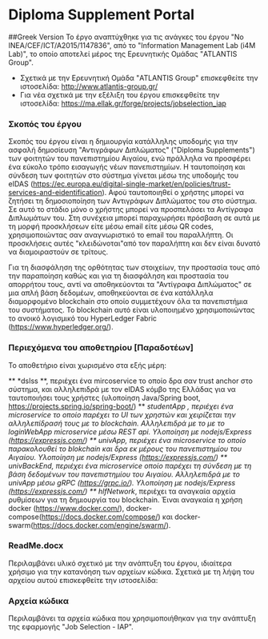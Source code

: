 # Diploma Supplement Portal

##Greek Version
Το έργο αναπτύχθηκε για τις ανάγκες του έργου "No INEA/CEF/ICT/A2015/1147836", από το "Information Management Lab (i4M Lab)", το οποίο αποτελεί μέρος της Ερευνητικής Ομάδας "ATLANTIS Group".

- Σχετικά με την Ερευνητική Ομάδα "ATLANTIS Group" επισκεφθείτε την ιστοσελίδα: http://www.atlantis-group.gr/
- Για νέα σχετικά με την εξέλιξη του έργου επισκεφθείτε την ιστοσελίδα: https://ma.ellak.gr/forge/projects/jobselection_iap
<!-- /- Για την χρήση της εφαρμογής επισκεφθείτε την ιστοσελίδα: http://iap.atlantis-group.gr/TestJobSelection/home.php -->


### Σκοπός του έργου

Σκοπός του έργου είναι η δημιουργία κατάλληλης υποδομής για την ασφαλή δημοσίευση "Αντιγράφων Διπλώματος" ("Diploma Supplements") των φοιτητών του πανεπιστημίου Αιγαίου, ενώ πράλληλα να προσφέρει ένα εύκολο τρόπο εισαγωγής νέων πανεπιστημίων. Η ταυτοποίηση και σύνδεση των φοιτητών στο σύστημα γίνεται μέσω της υποδομής του eIDAS (https://ec.europa.eu/digital-single-market/en/policies/trust-services-and-eidentification). Αφού ταυτοποιηθεί ο χρήστης μπορεί να ζητήσει τη δημοσιοποίηση των Αντιγράφων Διπλώματος του στο σύστημα. Σε αυτό το στάδιο μόνο ο χρήστης μπορεί να προσπελάσει τα Αντίγραφα Διπλωμάτων του. Στη συνέχεια μπορεί παραχωρήσει πρόσβαση σε αυτά με τη μορφή προσκλήσεων είτε μέσω email είτε μέσω QR codes, χρησιμοποιώντας σαν αναγνωριστικό το email του παραλλήπτη. Οι προσκλήσεις αυτές "κλειδώνοται"από τον παραλήπτη και δεν είναι δυνατό να διαμοιραστούν σε τρίτους.


Για τη διασφάληση της ορθότητας των στοιχείων, την προστασία τους από την παραποίηση καθώς και για τη διασφάληση και προστασία του απορρήτου τους,  αντί να αποθηκεύονται τα "Αντίγραφα Διπλώματος" σε μια απλή βάση δεδομέων, αποθηκεύονται σε ένα κατάλληλα διαμορφομένο blockchain στο οποίο συμμετέχουν όλα τα πανεπιστήμια του συστήματος. Το blockchain αυτό είναι υλοποιημένο χρησιμοποιώντας το ανοικό λογισμικό του HyperLedger Fabric (https://www.hyperledger.org/).


### Περιεχόμενα του αποθετηρίου [Παραδοτέων]

Το αποθετήριο είναι χωρισμένο στα εξής μέρη:

**  *dsIss **, περιέχει ένα mircoservice το οποίο δρα σαν trust anchor στο σύστημα, και αλληλεπιδρά με τον eIDAS κόμβο της Ελλάδας για να ταυτοποιήσει τους χρήστες (υλοποίηση Java/Spring boot, https://projects.spring.io/spring-boot/)
** *studentApp **, περιέχει ένα  microservice  το οποίο παρέχει το UI των χρηστών και χειρίζεται την αλληλεπίδρασή τους με το blockchain. Αλληλεπιδρά με το με το loginWebApp microservice μέσω REST api. Υλοπoίηση με nodejs/Express (https://expressjs.com/)
** *univApp**, περιέχει ένα microservice το οποίο παρακολουθεί το blokchain και δρα εκ μέρους του πανεπιστημίου του Αιγαίου. Υλοπoίηση με nodejs/Express (https://expressjs.com/)
** *univBackEnd**, περιέχει ένα microservice οποίο παρέχει τη σύνδεση με τη βάση δεδομένων του πανεπιστημίου του Αιγαίου. Αλληλεπιδρά με το univApp μέσω gRPC (https://grpc.io/). Υλοπoίηση με nodejs/Express (https://expressjs.com/)
**  *hlfNetwork**, περιέχει τα αναγκαία αρχεία ρυθμίσεων για τη δημιουργία του blockchain. Έιναι αναγκαία η χρήση docker (https://www.docker.com/), docker-compose(https://docs.docker.com/compose/) και docker-swarm(https://docs.docker.com/engine/swarm/).



### ReadMe.docx

Περιλαμβάνει υλικό σχετικό με την ανάπτυξη του έργου, ιδιαίτερα χρήσιμο για την κατανόηση των αρχείων κώδικα. Σχετικά με τη λήψη του αρχείου αυτού επισκεφθείτε την ιστοσελίδα:
<!-- https://github.com/ellak-monades-aristeias/jobselection_iap/blob/master/ReadMe.docx -->

### Αρχεία κώδικα

Περιλαμβάνει τα αρχεία κώδικα που χρησιμοποιήθηκαν για την ανάπτυξη της εφαρμογής "Job Selection - IAP".
<!-- - https://github.com/ellak-monades-aristeias/jobselection_iap -->
